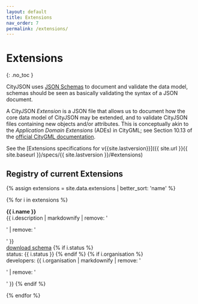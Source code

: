 ```yaml
---
layout: default
title: Extensions
nav_order: 7
permalink: /extensions/
---
```


# Extensions
{: .no_toc }

CityJSON uses [JSON Schemas](http://json-schema.org/) to document and validate the data model, schemas should be seen as basically validating the syntax of a JSON document.

A CityJSON *Extension* is a JSON file that allows us to document how the core data model of CityJSON may be extended, and to validate CityJSON files containing new objects and/or attributes.
This is conceptually akin to the *Application Domain Extensions* (ADEs) in CityGML; see Section 10.13 of the [official CityGML documentation](https://portal.opengeospatial.org/files/?artifact_id=47842).

See the [Extensions specifications for v{{site.lastversion}}]({{ site.url }}{{ site.baseurl }}/specs/{{ site.lastversion }}/#extensions)


## Registry of current Extensions

{% assign extensions = site.data.extensions | better_sort: 'name' %}

{% for i in extensions %}
<p>
  <b>{{ i.name }}</b>
  <br/>
  {{ i.description | markdownify | remove: '<p>' | remove: '</p>' }} 
  <br/>
  <a href="{{ i.url }}">download schema</a>
  {% if i.status %}
  <br/>
  status: {{ i.status }}
  {% endif %}
  {% if i.organisation %}
  <br/>
  developers: {{ i.organisation | markdownify | remove: '<p>' | remove: '</p>' }} 
  {% endif %}
</p>
{% endfor %}

